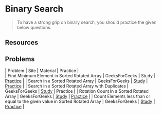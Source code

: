 # Binary Search

>To have a strong grip on binary search, you should practice the given below questions.

## Resources


## Problems

| Problem | Site | Material | Practice |         
| Find Minimum Element in Sorted Rotated Array | GeeksForGeeks | Study | [Practice](https://practice.geeksforgeeks.org/problems/minimum-element-in-a-sorted-and-rotated-array/0) |
| Search in a Sorted Rotated Array | GeeksForGeeks | [Study]() | [Practice](https://practice.geeksforgeeks.org/problems/search-in-a-rotated-array/0) |
| Search in a Sorted Rotated Array with Duplicates | GeeksForGeeks | [Study](https://www.geeksforgeeks.org/search-an-element-in-a-sorted-and-rotated-array-with-duplicates/) | Practice |
| Rotation Count in a Sorted Rotated Array | GeeksForGeeks | [Study]() | [Practice](https://practice.geeksforgeeks.org/problems/rotation/0) |
| Count Elements less than or equal to the given value in Sorted Rotated Array | GeeksForGeeks | [Study]() | [Practice](https://www.geeksforgeeks.org/count-elements-less-equal-given-value-sorted-rotated-array/?ref=rp) |

